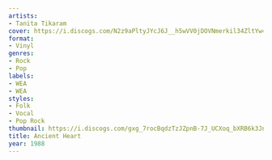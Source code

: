 ```yaml
---
artists:
- Tanita Tikaram
cover: https://i.discogs.com/N2z9aPltyJYcJ6J__h5wVV0jDOVNmerkil34ZltYw4I/rs:fit/g:sm/q:90/h:570/w:600/czM6Ly9kaXNjb2dz/LWRhdGFiYXNlLWlt/YWdlcy9SLTM4MTgx/Mi0xMzM3MDg3NjQx/LTc2MDMuanBlZw.jpeg
format:
- Vinyl
genres:
- Rock
- Pop
labels:
- WEA
- WEA
styles:
- Folk
- Vocal
- Pop Rock
thumbnail: https://i.discogs.com/gxg_7rocBqdzTzJZpnB-7J_UCXoq_bXRB6k3JnIyCpY/rs:fit/g:sm/q:40/h:150/w:150/czM6Ly9kaXNjb2dz/LWRhdGFiYXNlLWlt/YWdlcy9SLTM4MTgx/Mi0xMzM3MDg3NjQx/LTc2MDMuanBlZw.jpeg
title: Ancient Heart
year: 1988
---
```

